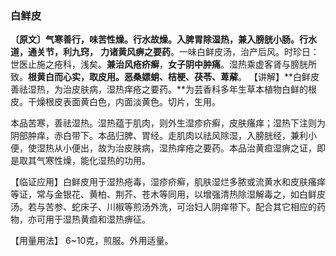 ### 白鲜皮

**〔原文〕气寒善行，味苦性燥。行水故燥。入脾胃除湿热，兼入膀胱小肠。行水道，通关节，利九窍，**
**力诸黄风痹之要药**。一味白鲜皮汤，治产后风。时珍日：世医止施之疮科，浅矣。**兼治风疮疥癣**，**女子阴中肿痛**。湿热乘虚客肾与膀胱所致。**根黄白而心实，取皮用。恶桑嫖蛸、桔梗、茯苓、萆薢**。
【讲解】**白鲜皮善祛湿热，为治皮肤病，湿热痒疮之要药。**为芸香科多年生草本植物白鲜的根皮。干燥根皮表面黄白色，内面淡黄色。切片，生用。 

本品苦寒，善祛湿热。湿热蕴于肌肉，则外生湿疹疥癣，皮肤瘙痒；湿热下注则为阴部肿痒，赤白带下。本品归脾、胃经。走肌肉以祛风除湿，入膀胱经，兼利小便，使湿热从小便出，故为治皮肤病，湿热痒疮之要药。本品治黄疸湿痹之证，即是取其气寒性燥，能化湿热的功用。

【临证应用】白鲜皮用于湿热疮毒，湿疹疥癣，肌肤湿烂多脓或流黄水和皮肤瘙痒等证，常与金银花、黄柏、荆芥、苍木等同用，以增强清热除湿解毒之，如白鲜皮汤。若与苦参、蛇床子、川椒等煎汤外洗，可治妇人阴痒带下。配合其它相应的药物，亦可用于湿热黄疸和湿热痹征。

【用量用法】   6~10克，煎服。外用适量。	
